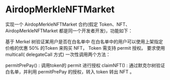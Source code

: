 # AirdopMerkleNFTMarket

实现一个 AirdopMerkleNFTMarket 合约(假定 Token、NFT、AirdopMerkleNFTMarket 都是同一个开发者开发)，功能如下：

基于 Merkel 树验证某用户是否在白名单中
在白名单中的用户可以使用上架指定价格的优惠 50% 的Token 来购买 NFT， Token 需支持 permit 授权。
要求使用 multicall( delegateCall 方式) 一次性调用两个方法：

permitPrePay() : 调用token的 permit 进行授权
claimNFT() : 通过默克尔树验证白名单，并利用 permitPrePay 的授权，转入 token 转出 NFT 。
